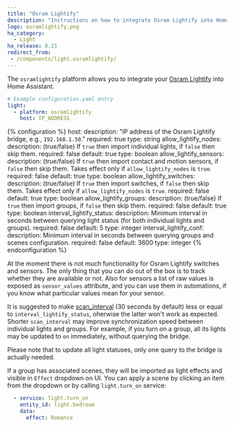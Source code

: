 ```yaml
---
title: "Osram Lightify"
description: "Instructions on how to integrate Osram Lightify into Home Assistant."
logo: osramlightify.png
ha_category:
  - Light
ha_release: 0.21
redirect_from:
 - /components/light.osramlightify/
---
```


The `osramlightify` platform allows you to integrate your [Osram Lightify](https://www.osram.com/cb/lightify/index.jsp) into Home Assistant.

```yaml
# Example configuration.yaml entry
light:
  - platform: osramlightify
    host: IP_ADDRESS
```

{% configuration %}
host:
  description: "IP address of the Osram Lightify bridge, e.g., `192.168.1.50`."
  required: true
  type: string
allow_lightify_nodes:
  description: (true/false) If `true` then import individual lights, if `false` then skip them.
  required: false
  default: true
  type: boolean
allow_lightify_sensors:
  description: (true/false) If `true` then import contact and motion sensors, if `false` then skip them. Takes effect only if `allow_lightify_nodes` is `true`.
  required: false
  default: true
  type: boolean
allow_lightify_switches:
  description: (true/false) If `true` then import switches, if `false` then skip them. Takes effect only if `allow_lightify_nodes` is `true`.
  required: false
  default: true
  type: boolean
allow_lightify_groups:
  description: (true/false) If `true` then import groups, if `false` then skip them.
  required: false
  default: true
  type: boolean
interval_lightify_status:
  description: Minimum interval in seconds between querying light status (for both individual lights and groups).
  required: false
  default: 5
  type: integer
interval_lightify_conf:
  description: Minimum interval in seconds between querying groups and scenes configuration.
  required: false
  default: 3600
  type: integer
{% endconfiguration %}

At the moment there is not much functionality for Osram Lightify switches and sensors.
The only thing that you can do out of the box is to track whether they are available or not.
Also for sensors a list of raw values is exposed as `sensor_values` attribute, and you can use them
in automations, if you know what particular values mean for your sensor.

It is suggested to make [scan_interval](/docs/configuration/platform_options/#scan-interval)
(30 seconds by default) less or equal to `interval_lightify_status`, oherwise the latter won't work
as expected. Shorter `scan_interval` may improve synchronization speed between individual lights and
groups. For example, if you turn on a group, all its lights may be updated to `on` immediately,
without querying the bridge.

Please note that to update all light statuses, only one query to the bridge is actually needed.

If a group has associated scenes, they will be imported as light effects and visible in `Effect`
dropdown on UI. You can apply a scene by clicking an item from the dropdown or by calling
`light.turn_on` service:

```yaml
  - service: light.turn_on
    entity_id: light.bedroom
    data:
      effect: Romance
```
